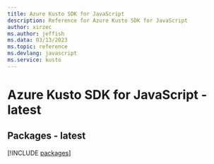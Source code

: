 ```yaml
---
title: Azure Kusto SDK for JavaScript
description: Reference for Azure Kusto SDK for JavaScript
author: xirzec
ms.author: jeffish
ms.data: 03/13/2023
ms.topic: reference
ms.devlang: javascript
ms.service: kusto
---
```

# Azure Kusto SDK for JavaScript - latest
## Packages - latest
[!INCLUDE [packages](kusto-index.md)]